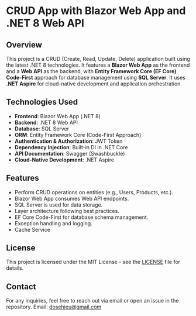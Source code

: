 # CRUD App with Blazor Web App and .NET 8 Web API

## Overview
This project is a CRUD (Create, Read, Update, Delete) application built using the latest .NET 8 technologies. It features a **Blazor Web App** as the frontend and a **Web API** as the backend, with **Entity Framework Core (EF Core) Code-First** approach for database management using **SQL Server**.  It uses **.NET Aspire** for cloud-native development and application orchestration.

## Technologies Used
- **Frontend**: Blazor Web App (.NET 8)
- **Backend**: .NET 8 Web API
- **Database**: SQL Server
- **ORM**: Entity Framework Core (Code-First Approach)
- **Authentication & Authorization**: JWT Token
- **Dependency Injection**: Built-in DI in .NET Core
- **API Documentation**: Swagger (Swashbuckle)
- **Cloud-Native Development**: .NET Aspire

## Features
- Perform CRUD operations on entities (e.g., Users, Products, etc.).
- Blazor Web App consumes Web API endpoints.
- SQL Server is used for data storage.
- Layer architecture following best practices.
- EF Core Code-First for database schema management.
- Exception handling and logging.
- Cache Service

## License
This project is licensed under the MIT License - see the [LICENSE](LICENSE) file for details.

## Contact
For any inquiries, feel free to reach out via email or open an issue in the repository.
Email: dosehieu@gmail.com

